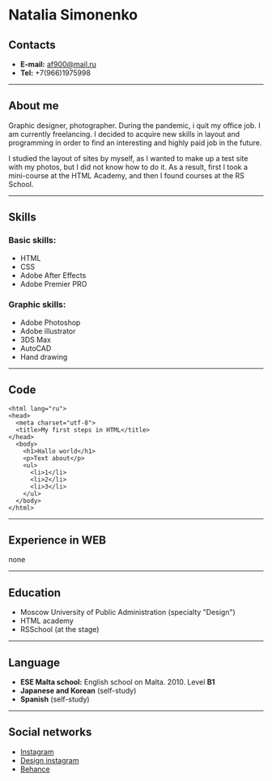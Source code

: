 # Natalia Simonenko
## Contacts
* **E-mail:** af900@mail.ru
* **Tel:** +7(966)1975998 
*********
## About me
Graphic designer, photographer. During the pandemic, i quit my office job. I am currently freelancing. I decided to acquire new skills in layout and programming in order to find an interesting and highly paid job in the future.

I studied the layout of sites by myself, as I wanted to make up a test site with my photos, but I did not know how to do it. As a result, first I took a mini-course at the HTML Academy, and then I found courses at the RS School.
*********
## Skills
### **Basic skills:**
* HTML
* CSS
* Adobe After Effects
* Adobe Premier PRO
### **Graphic skills:**
* Adobe Photoshop
* Adobe illustrator
* 3DS Max
* AutoCAD
* Hand drawing
*********
## Code 
```<!DOCTYPE html>
<html lang="ru">
<head>
  <meta charset="utf-8">
  <title>My first steps in HTML</title>
</head>
  <body>
    <h1>Hallo world</h1>
    <p>Text about</p>
    <ul>
      <li>1</li>
      <li>2</li>
      <li>3</li>
    </ul>
  </body>
</html>
```
***********
## Experience in WEB
none
***********
## Education
* Moscow University of Public Administration (specialty "Design")
* HTML academy 
* RSSchool (at the stage)
***********
## Language
* **ESE Malta school:** English school on Malta. 2010. Level **B1**
* **Japanese and Korean** (self-study)
* **Spanish** (self-study)
***********
## Social networks
* [Instagram](https://www.instagram.com/simonenko.n/)
* [Design instagram](https://www.instagram.com/natuz_design/)
* [Behance](https://www.behance.net/nataliasimonen)

